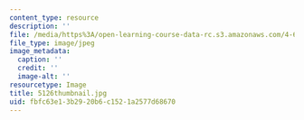 ```yaml
---
content_type: resource
description: ''
file: /media/https%3A/open-learning-course-data-rc.s3.amazonaws.com/4-614-religious-architecture-and-islamic-cultures-fall-2002/fbfc63e13b2920b6c1521a2577d68670_5126thumbnail.jpg
file_type: image/jpeg
image_metadata:
  caption: ''
  credit: ''
  image-alt: ''
resourcetype: Image
title: 5126thumbnail.jpg
uid: fbfc63e1-3b29-20b6-c152-1a2577d68670
---
```

